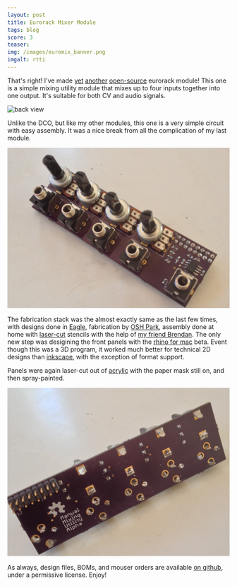 ```yaml
---
layout: post
title: Eurorack Mixer Module
tags: blog
score: 3
teaser: 
img: /images/euromix_banner.png
imgalt: rtti
---
```


That's right!  I've made [yet](/posts/2013-01-27-hexbuffer.html) [another](2013-05-14-headphone.html) [open-source](/posts/2013-12-01-DCO.html) eurorack module!  This one is a simple mixing utility module that mixes up to four inputs together into one output.  It's suitable for both CV and audio signals.

![back view](/images/euromix_panel.png)

Unlike the DCO, but like my other modules, this one is a very simple circuit with easy assembly.  It was a nice break from all the complication of my last module.

![back view](/images/euromix_front.png)

The fabrication stack was the almost exactly same as the last few times, with designs done in [Eagle](http://www.cadsoftusa.com/), fabrication by [OSH Park](http://oshpark.com/), assembly done at home with [laser-cut](http://www.dangerawesome.co/) stencils with the help of [my friend Brendan](https://github.com/brendan0powers).  The only new step was desigining the front panels with the [rhino for mac](http://www.rhino3d.com/) beta.  Event though this was a 3D program, it worked much better for technical 2D designs than [inkscape](http://www.inkscape.org/en/), with the exception of format support.

Panels were again laser-cut out of [acrylic](https://www.inventables.com/) with the paper mask still on, and then spray-painted.

![back view](/images/euromix_back.png)

As always, design files, BOMs, and mouser orders are available [on github](https://github.com/russellmcc/euromixer), under a permissive license.  Enjoy!